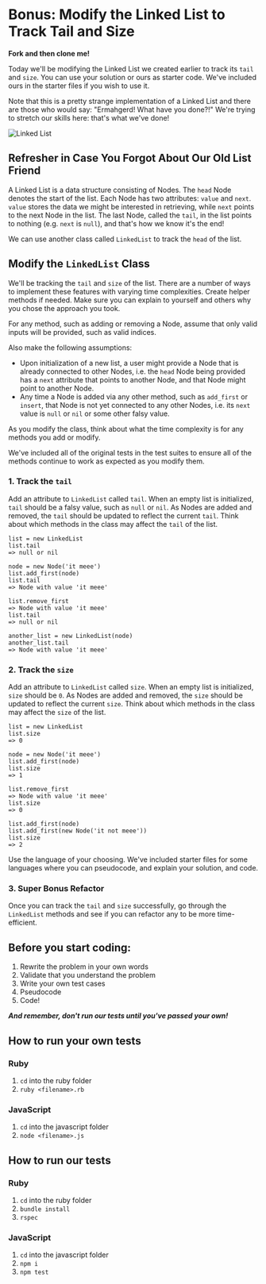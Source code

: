 # Bonus: Modify the Linked List to Track Tail and Size

**Fork and then clone me!**

Today we'll be modifying the Linked List we created earlier to track its `tail` and `size`. You can use your solution or ours as starter code. We've included ours in the starter files if you wish to use it. 

Note that this is a pretty strange implementation of a Linked List and there are those who would say: "Ermahgerd! What have you done?!" We're trying to stretch our skills here: that's what we've done!

![Linked List](./linked_list.png)

## Refresher in Case You Forgot About Our Old List Friend

A Linked List is a data structure consisting of Nodes. The `head` Node denotes the start of the list. Each Node has two attributes: `value` and `next`. `value` stores the data we might be interested in retrieving, while `next` points to the next Node in the list. The last Node, called the `tail`, in the list points to nothing (e.g. `next` is `null`), and that's how we know it's the end!

We can use another class called `LinkedList` to track the `head` of the list.

## Modify the `LinkedList` Class

We'll be tracking the `tail` and `size` of the list. There are a number of ways to implement these features with varying time complexities. Create helper methods if needed. Make sure you can explain to yourself and others why you chose the approach you took.

For any method, such as adding or removing a Node, assume that only valid inputs will be provided, such as valid indices.

Also make the following assumptions:

* Upon initialization of a new list, a user might provide a Node that is already connected to other Nodes, i.e. the `head` Node being provided has a `next` attribute that points to another Node, and that Node might point to another Node.
* Any time a Node is added via any other method, such as `add_first` or `insert`, that Node is not yet connected to any other Nodes, i.e. its `next` value is `null` or `nil` or some other falsy value.

As you modify the class, think about what the time complexity is for any methods you add or modify.

We've included all of the original tests in the test suites to ensure all of the methods continue to work as expected as you modify them.

### 1. Track the `tail`

Add an attribute to `LinkedList` called `tail`. When an empty list is initialized, `tail` should be a falsy value, such as `null` or `nil`. As Nodes are added and removed, the `tail` should be updated to reflect the current `tail`. Think about which methods in the class may affect the `tail` of the list.

```
list = new LinkedList
list.tail
=> null or nil

node = new Node('it meee')
list.add_first(node)
list.tail
=> Node with value 'it meee'

list.remove_first
=> Node with value 'it meee'
list.tail
=> null or nil

another_list = new LinkedList(node)
another_list.tail
=> Node with value 'it meee'
```

### 2. Track the `size`

Add an attribute to `LinkedList` called `size`. When an empty list is initialized, `size` should be `0`. As Nodes are added and removed, the `size` should be updated to reflect the current `size`. Think about which methods in the class may affect the `size` of the list.

```
list = new LinkedList
list.size
=> 0

node = new Node('it meee')
list.add_first(node)
list.size
=> 1

list.remove_first
=> Node with value 'it meee'
list.size
=> 0

list.add_first(node)
list.add_first(new Node('it not meee'))
list.size
=> 2
```

Use the language of your choosing. We've included starter files for some languages where you can pseudocode, and explain your solution, and code.

### 3. Super Bonus Refactor

Once you can track the `tail` and `size` successfully, go through the `LinkedList` methods and see if you can refactor any to be more time-efficient.

## Before you start coding:

1. Rewrite the problem in your own words
2. Validate that you understand the problem
3. Write your own test cases
4. Pseudocode
5. Code!

**_And remember, don't run our tests until you've passed your own!_**

## How to run your own tests

### Ruby

1. `cd` into the ruby folder
2. `ruby <filename>.rb`

### JavaScript

1. `cd` into the javascript folder
2. `node <filename>.js`

## How to run our tests

### Ruby

1. `cd` into the ruby folder
2. `bundle install`
3. `rspec`

### JavaScript

1. `cd` into the javascript folder
2. `npm i`
3. `npm test`
